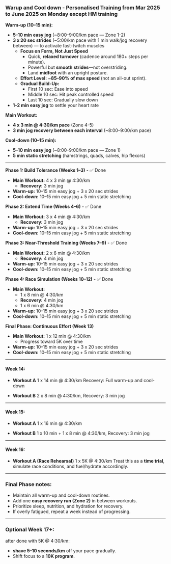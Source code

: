### Warup and Cool down - Personalised Training from Mar 2025 to June 2025 on Monday except HM training

**Warm-up (10–15 min):**  
- **5–10 min easy jog** (~8:00–9:00/km pace — Zone 1-2)  
- **3 x 20 sec strides** (~5:00/km pace with 1 min walk/jog recovery between) — to activate fast-twitch muscles
  - **Focus on Form, Not Just Speed**  
    - Quick, **relaxed turnover** (cadence around 180+ steps per minute).  
    - Powerful but **smooth strides**—not overstriding.  
    - Land **midfoot** with an upright posture.  
  - **Effort Level:** ~**85–90% of max speed** (not an all-out sprint).  
  - **Gradual Build-Up:**  
    - First 10 sec: Ease into speed  
    - Middle 10 sec: Hit peak controlled speed  
    - Last 10 sec: Gradually slow down  
- **1–2 min easy jog** to settle your heart rate  

**Main Workout:**  
- **4 x 3 min @ 4:30/km pace** (Zone 4-5)  
- **3 min jog recovery between each interval** (~8:00–9:00/km pace)  

**Cool-down (10–15 min):**  
- **5–10 min easy jog** (~8:00–9:00/km pace — Zone 1)  
- **5 min static stretching** (hamstrings, quads, calves, hip flexors)

---

**Phase 1: Build Tolerance (Weeks 1–3)**  - ✅ Done
- **Main Workout:** 4 x 3 min @ 4:30/km  
  - **Recovery:** 3 min jog  
- **Warm-up:** 10–15 min easy jog + 3 x 20 sec strides  
- **Cool-down:** 10–15 min easy jog + 5 min static stretching  

**Phase 2: Extend Time (Weeks 4–6)**  - ✅ Done
- **Main Workout:** 3 x 4 min @ 4:30/km  
  - **Recovery:** 3 min jog  
- **Warm-up:** 10–15 min easy jog + 3 x 20 sec strides  
- **Cool-down:** 10–15 min easy jog + 5 min static stretching  

**Phase 3: Near-Threshold Training (Weeks 7–9)**  - ✅ Done
- **Main Workout:** 2 x 6 min @ 4:30/km  
  - **Recovery:** 4 min jog  
- **Warm-up:** 10–15 min easy jog + 3 x 20 sec strides  
- **Cool-down:** 10–15 min easy jog + 5 min static stretching  

**Phase 4: Race Simulation (Weeks 10–12)**  - ✅ Done
- **Main Workout:**  
  - 1 x 8 min @ 4:30/km  
  - **Recovery:** 4 min jog  
  - 1 x 6 min @ 4:30/km  
- **Warm-up:** 10–15 min easy jog + 3 x 20 sec strides  
- **Cool-down:** 10–15 min easy jog + 5 min static stretching  

**Final Phase: Continuous Effort (Week 13)**  
- **Main Workout:** 1 x 12 min @ 4:30/km  
  - Progress toward 5K over time  
- **Warm-up:** 10–15 min easy jog + 3 x 20 sec strides  
- **Cool-down:** 10–15 min easy jog + 5 min static stretching
  
---

#### **Week 14:**

* **Workout A**
  1 x 14 min @ 4:30/km
  Recovery: Full warm-up and cool-down

* **Workout B**
  2 x 8 min @ 4:30/km, Recovery: 3 min jog

---

#### **Week 15:**

* **Workout A**
  1 x 16 min @ 4:30/km

* **Workout B**
  1 x 10 min + 1 x 8 min @ 4:30/km, Recovery: 3 min jog

---

#### **Week 16:**

* **Workout A (Race Rehearsal)**
  1 x 5K @ 4:30/km
  Treat this as a **time trial**, simulate race conditions, and fuel/hydrate accordingly.

---

### **Final Phase notes:**

* Maintain all warm-up and cool-down routines.
* Add one **easy recovery run (Zone 2)** in between workouts.
* Prioritize sleep, nutrition, and hydration for recovery.
* If overly fatigued, repeat a week instead of progressing.

---

### **Optional Week 17+:**

after done with 5K @ 4:30/km:

* **shave 5–10 seconds/km** off your pace gradually.
* Shift focus to a **10K program**.
